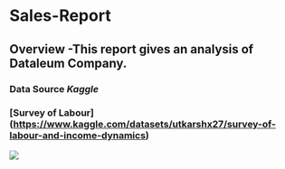 # Sales-Report
## Overview -This report gives an analysis of Dataleum Company.
### Data Source _Kaggle_
### [Survey of Labour] (https://www.kaggle.com/datasets/utkarshx27/survey-of-labour-and-income-dynamics)
![](https://github.com/ChelseaJegede/Sales-Report/commit/6a9206281c06d096d8ffde4634123e8f78111826)
